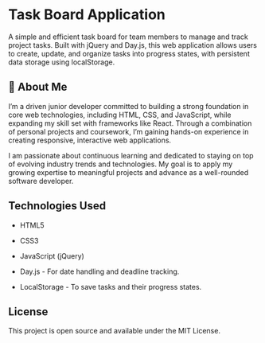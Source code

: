 
# Task Board Application

A simple and efficient task board for team members to manage and track project tasks. Built with jQuery and Day.js, this web application allows users to create, update, and organize tasks into progress states, with persistent data storage using localStorage.


## 🚀 About Me

I’m a driven junior developer committed to building a strong foundation in core web technologies, including HTML, CSS, and JavaScript, while expanding my skill set with frameworks like React. Through a combination of personal projects and coursework, I’m gaining hands-on experience in creating responsive, interactive web applications.

I am passionate about continuous learning and dedicated to staying on top of evolving industry trends and technologies. My goal is to apply my growing expertise to meaningful projects and advance as a well-rounded software developer.


## Technologies Used

- HTML5

- CSS3

- JavaScript (jQuery)

- Day.js - For date handling and deadline tracking.

- LocalStorage - To save tasks and their progress states.
## License


This project is open source and available under the MIT License.
